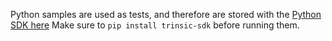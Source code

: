 Python samples are used as tests, and therefore are stored with the [Python SDK here](https://github.com/trinsic-id/sdk/tree/main/python/samples)
Make sure to `pip install trinsic-sdk` before running them.